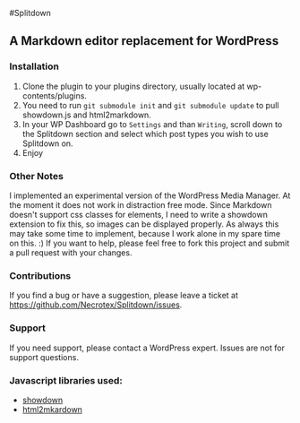 #Splitdown
## A Markdown editor replacement for WordPress

### Installation
1. Clone the plugin to your plugins directory, usually located at wp-contents/plugins.
2. You need to run ```git submodule init``` and ```git submodule update``` to pull showdown.js and html2markdown.
3. In your WP Dashboard go to ```Settings``` and than ```Writing```, scroll down to the Splitdown section and select which post types you wish to use Splitdown on.
4. Enjoy

### Other Notes
I implemented an experimental version of the WordPress Media Manager. At the moment it does not work in distraction free mode.
Since Markdown doesn't support css classes for elements, I need to write a showdown extension to fix this, so images can be displayed properly.
As always this may take some time to implement, because I work alone in my spare time on this. :)
If you want to help, please feel free to fork this project and submit a pull request with your changes.

### Contributions
If you find a bug or have a suggestion, please leave a ticket at https://github.com/Necrotex/Splitdown/issues.

### Support
If you need support, please contact a WordPress expert. Issues are not for support questions.

### Javascript libraries used:
+ [showdown](https://github.com/coreyti/showdown)
+ [html2mkardown](https://github.com/kates/html2markdown)